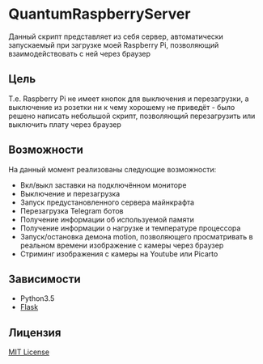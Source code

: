 # QuantumRaspberryServer

Данный скрипт представляет из себя сервер, автоматически запускаемый при загрузке моей Raspberry Pi, позволяющий взаимодействовать с ней через браузер

## Цель

Т.е. Raspberry Pi не имеет кнопок для выключения и перезагрузки, а выключение из розетки ни к чему хорошему не приведёт - было решено написать небольшой скрипт, позволяющий перезагрузить или выключить плату через браузер

## Возможности

На данный момент реализованы следующие возможности:
* Вкл/выкл заставки на подключённом мониторе
* Выключение и перезагрузка
* Запуск предустановленного сервера майнкрафта
* Перезагрузка Telegram ботов
* Получение информации об используемой памяти
* Получение информации о нагрузке и температуре процессора
* Запуск/остановка демона motion, позволяющего просматривать в реальном времени изображение с камеры через браузер
* Стриминг изображения с камеры на Youtube или Picarto

## Зависимости

* Python3.5
* [Flask](https://github.com/pallets/flask)

## Лицензия

[MIT License](./LICENSE)
